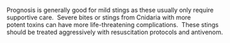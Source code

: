 Prognosis is generally good for mild stings as these usually only require supportive care.  Severe bites or stings from Cnidaria with more potent toxins can have more life-threatening complications.  These stings should be treated aggressively with resuscitation protocols and antivenom.